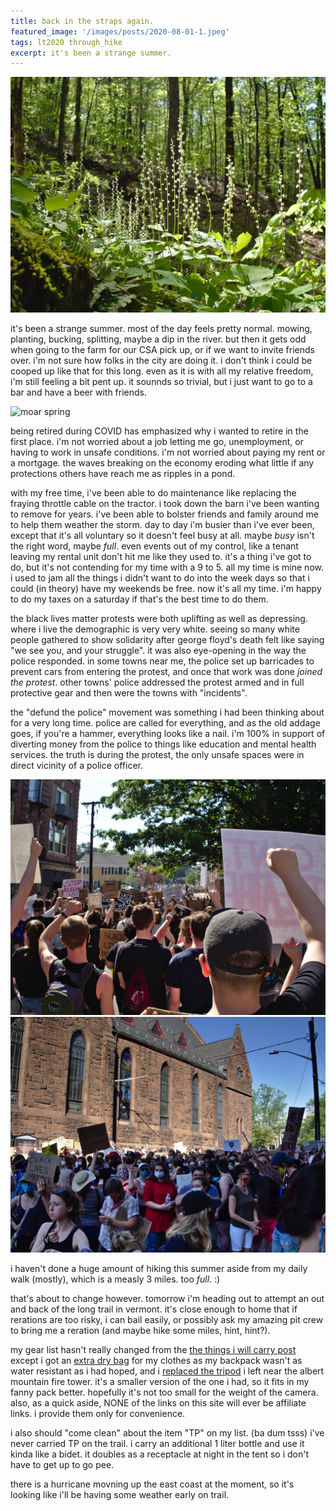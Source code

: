 ```yaml
---
title: back in the straps again.
featured_image: '/images/posts/2020-08-01-1.jpeg'
tags: lt2020 through_hike
excerpt: it's been a strange summer.
---
```


![spring](/images/posts/2020-08-01-1.jpeg)

it's been a strange summer. most of the day feels pretty normal. mowing, planting, bucking, splitting, maybe a dip in the river. but then it gets odd when going to the farm for our CSA pick up, or if we want to invite friends over. i'm not sure how folks in the city are doing it. i don't think i could be cooped up like that for this long. even as it is with all my relative freedom, i'm still feeling a bit pent up. it sounnds so trivial, but i just want to go to a bar and have a beer with friends.

![moar spring](/2020-08-01-2.jpeg)

being retired during COVID has emphasized why i wanted to retire in the first place. i'm not worried about a job letting me go, unemployment, or having to work in unsafe conditions. i'm not worried about paying my rent or a mortgage. the waves breaking on the economy eroding what little if any protections others have reach me as ripples in a pond.

with my free time, i've been able to do maintenance like replacing the fraying throttle cable on the tractor. i took down the barn i've been wanting to remove for years. i've been able to bolster friends and family around me to help them weather the storm. day to day i'm busier than i've ever been, except that it's all voluntary so it doesn't feel busy at all. maybe *busy* isn't the right word, maybe *full*. even events out of my control, like a tenant leaving my rental unit don't hit me like they used to. it's a thing i've got to do, but it's not contending for my time with a 9 to 5. all my time is mine now. i used to jam all the things i didn't want to do into the week days so that i could (in theory) have my weekends be free. now it's all my time. i'm happy to do my taxes on a saturday if that's the best time to do them.

the black lives matter protests were both uplifting as well as depressing. where i live the demographic is very very white. seeing so many white people gathered to show solidarity after george floyd's death felt like saying "we see you, and your struggle". it was also eye-opening in the way the police responded. in some towns near me, the police set up barricades to prevent cars from entering the protest, and once that work was done *joined the protest*. other towns' police addressed the protest armed and in full protective gear and then were the towns with "incidents".

the "defund the police" movement was something i had been thinking about for a very long time. police are called for everything, and as the old addage goes, if you're a hammer, everything looks like a nail. i'm 100% in support of diverting money from the police to things like education and mental health services. the truth is during the protest, the only unsafe spaces were in direct vicinity of a police officer.

<div class="gallery" data-columns="2">
	<img src="/images/posts/2020-08-01-black-lives-matter-1.jpeg">
	<img src="/images/posts/2020-08-01-black-lives-matter-2.jpeg">
</div>

i haven't done a huge amount of hiking this summer aside from my daily walk (mostly), which is a measly 3 miles. too *full*. :)

that's about to change however. tomorrow i'm heading out to attempt an out and back of the long trail in vermont. it's close enough to home that if rerations are too risky, i can bail easily, or possibly ask my amazing pit crew to bring me a reration (and maybe hike some miles, hint, hint?).

my gear list hasn't really changed from the [the things i will carry post](/post/the-things-i-will-carry/) except i got an [extra dry bag](https://zpacks.com/products/slim-dry-bag) for my clothes as my backpack wasn't as water resistant as i had hoped, and i [replaced the tripod](https://www.amazon.com/gp/product/B000ANGNN0) i left near the albert mountain fire tower. it's a smaller version of the one i had, so it fits in my fanny pack better. hopefully it's not too small for the weight of the camera. also, as a quick aside, NONE of the links on this site will ever be affiliate links. i provide them only for convenience.

i also should "come clean" about the item "TP" on my list. (ba dum tsss) i've never carried TP on the trail. i carry an additional 1 liter bottle and use it kinda like a bidet. it doubles as a receptacle at night in the tent so i don't have to get up to go pee.

there is a hurricane movning up the east coast at the moment, so it's looking like i'll be having some weather early on trail.
